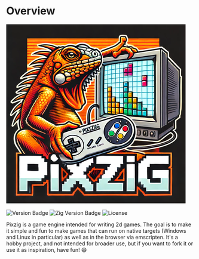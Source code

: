 # Overview

![Logo](images/pixzig.png)

![Version Badge](https://img.shields.io/badge/Version-0.9.0-brightgreen)
![Zig Version Badge](https://img.shields.io/badge/Zig%20Version-0.15.1-%23f7a41d?logo=zig)
![License](https://img.shields.io/badge/License-MIT-blue)

Pixzig is a game engine intended for writing 2d games.  The goal is to make it simple and fun to make games that can run on native targets (Windows and Linux in particular) as well as in the browser via emscripten.  It's a hobby project, and not intended for broader use, but if you want to fork it or use it as inspiration, have fun! :smile:

